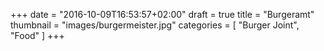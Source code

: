 +++
date = "2016-10-09T16:53:57+02:00"
draft = true
title = "Burgeramt"
thumbnail = "images/burgermeister.jpg"
categories = [
  "Burger Joint",
  "Food"
]
+++

